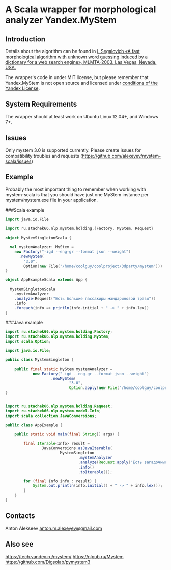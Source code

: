 # A Scala wrapper for morphological analyzer Yandex.MyStem

## Introduction

Details about the algorithm can be found in [I. Segalovich «A fast morphological algorithm with unknown word guessing induced by a dictionary for a web search engine», MLMTA-2003, Las Vegas, Nevada, USA.](http://download.yandex.ru/company/iseg-las-vegas.pdf)

The wrapper's code in under MIT license, but please remember that Yandex.MyStem is not open source and licensed under [conditions of the Yandex License](https://legal.yandex.ru/mystem/).

## System Requirements

The wrapper should at least work on Ubuntu Linux 12.04+, and Windows 7+.

## Issues

Only mystem 3.0 is supported currently.
Please create issues for compatibility troubles and requests (https://github.com/alexeyev/mystem-scala/issues)

## Example

Probably the most important thing to remember when working with mystem-scala is 
that you should have just one MyStem instance per mystem/mystem.exe file in your application.

###Scala example

```scala
import java.io.File

import ru.stachek66.nlp.mystem.holding.{Factory, MyStem, Request}

object MystemSingletonScala {

  val mystemAnalyzer: MyStem =
    new Factory("-igd --eng-gr --format json --weight")
      .newMyStem(
        "3.0",
        Option(new File("/home/coolguy/coolproject/3dparty/mystem")))
}

object AppExampleScala extends App {

  MystemSingletonScala
    .mystemAnalyzer
    .analyze(Request("Есть большие пассажиры мандариновой травы"))
    .info
    .foreach(info => println(info.initial + " -> " + info.lex))
}
```

###Java example

```java
import ru.stachek66.nlp.mystem.holding.Factory;
import ru.stachek66.nlp.mystem.holding.MyStem;
import scala.Option;

import java.io.File;

public class MystemSingleton {

    public final static MyStem mystemAnalyzer =
            new Factory("-igd --eng-gr --format json --weight")
                    .newMyStem(
                            "3.0",
                            Option.apply(new File("/home/coolguy/coolproject/3dparty/mystem")));
}
```

```java

import ru.stachek66.nlp.mystem.holding.Request;
import ru.stachek66.nlp.mystem.model.Info;
import scala.collection.JavaConversions;

public class AppExample {

    public static void main(final String[] args) {

        final Iterable<Info> result =
                JavaConversions.asJavaIterable(
                        MystemSingleton
                                .mystemAnalyzer
                                .analyze(Request.apply("Есть загадочные девушки с магнитными глазами"))
                                .info()
                                .toIterable());

        for (final Info info : result) {
            System.out.println(info.initial() + " -> " + info.lex());
        }
    }
}
```
## Contacts

Anton Alekseev <anton.m.alexeyev@gmail.com>

## Also see

https://tech.yandex.ru/mystem/
https://nlpub.ru/Mystem
https://github.com/Digsolab/pymystem3